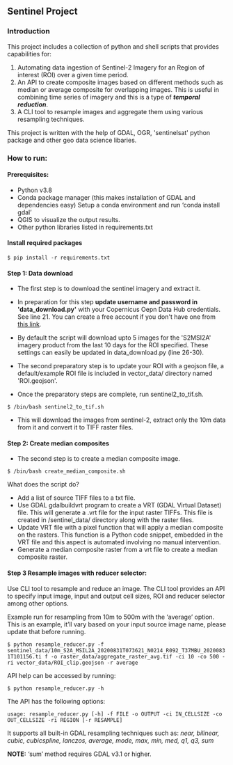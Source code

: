 ## Sentinel Project

### Introduction
This project includes a collection of python and shell scripts that provides capabilities for:
1) Automating data ingestion of Sentinel-2 Imagery for an Region of interest (ROI) over a given time period. 
2) An API to create composite images based on different methods such as median or average composite for overlapping images.
This is useful in combining time series of imagery and this is a type of **_temporal reduction_**. 
3) A CLI tool to resample images and aggregate them using various resampling techniques.

This project is written with the help of GDAL, OGR, 'sentinelsat' python package and other geo data science libaries. 

### How to run:

#### Prerequisites:
- Python v3.8
- Conda package manager (this makes installation of GDAL and dependencies easy)
Setup a conda environment and run ‘conda install gdal’
- QGIS to visualize the output results.
- Other python libraries listed in requirements.txt

#### Install required packages
`$ pip install -r requirements.txt
`
#### Step 1: Data download
- The first step is to download the sentinel imagery and extract it. 

- In preparation for this step **update username and password in 'data_download.py'** with your Copernicus Oepn Data Hub credentials. See line 21.
You can create a free account if you don't have one from [this link](https://scihub.copernicus.eu/dhus/#/self-registration).

- By default the script will download upto 5 images for the 'S2MSI2A' imagery product from the last 10 days for the ROI specified. 
These settings can easily be updated in data_download.py (line 26-30). 

- The second preparatory step is to update your ROI with a geojson file, 
a default/example ROI file is included in vector_data/ directory named 'ROI.geojson'.

- Once the preparatory steps are complete, run sentinel2_to_tif.sh. 

`$ /bin/bash sentinel2_to_tif.sh`

- This will download the images from sentinel-2, 
extract only the 10m data from it and convert it to TIFF raster files. 
      
#### Step 2: Create median composites
- The second step is to create a median composite image.

`$ /bin/bash create_median_composite.sh`

What does the script do?
- Add a list of source TIFF files to a txt file.
- Use GDAL gdalbuildvrt program to create a VRT (GDAL Virtual Dataset) file. This will generate a .vrt file for the input raster TIFFs. 
This file is created in /sentinel_data/ directory along with the raster files.
- Update VRT file with a pixel function that will apply a median composite on the rasters. 
This function is a Python code snippet, embedded in the VRT file and this aspect is automated involving no manual intervention.
- Generate a median composite raster from a vrt file to create a median composite raster. 

#### Step 3 Resample images with reducer selector: 
Use CLI tool to resample and reduce an image. 
The CLI tool provides an API to specify input image, input and output cell sizes, 
ROI and reducer selector among other options.

Example run for resampling from 10m to 500m with the ‘average’ option. This is an example, it’ll vary based on your input source image name, please update that before running.

`$ python resample_reducer.py -f sentinel_data/10m_S2A_MSIL2A_20200831T073621_N0214_R092_T37MBU_20200831T101156.ti f -o raster_data/aggregate_raster_avg.tif -ci 10 -co 500 -ri vector_data/ROI_clip.geojson -r average`

API help can be accessed by running:

`$ python resample_reducer.py -h`

The API has the following options:

`usage: resample_reducer.py [-h] -f FILE -o OUTPUT -ci IN_CELLSIZE -co OUT_CELLSIZE -ri REGION [-r RESAMPLE]
`

It supports all built-in GDAL resampling techniques such as:
_near, bilinear, cubic, cubicspline, lanczos, average, mode, max, min, 
med, q1, q3, sum_

**NOTE:** ‘sum’ method requires GDAL v3.1 or higher.